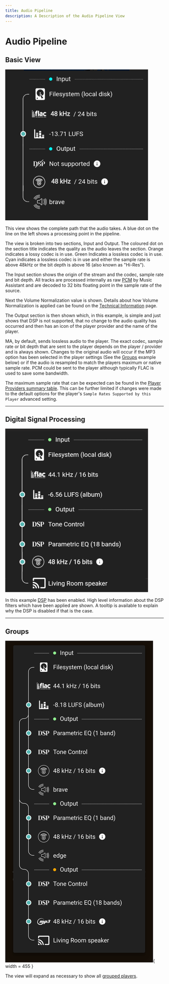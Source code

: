 ```yaml
---
title: Audio Pipeline
description: A Description of the Audio Pipeline View
---
```


# Audio Pipeline

## Basic View
![image](assets/screenshots/streamdetails-basic.png)

This view shows the complete path that the audio takes. A blue dot on the line on the left shows a processing point in the pipeline.

The view is broken into two sections, Input and Output. The coloured dot on the section title indicates the quality as the audio leaves the section. Orange indicates a lossy codec is in use. Green Indicates a lossless codec is in use. Cyan indicates a lossless codec is in use and either the sample rate is above 48kHz or the bit depth is above 16 (also known as "Hi-Res").

The Input section shows the origin of the stream and the codec, sample rate and bit depth. All tracks are processed internally as raw [PCM](https://diyodemag.com/education/what_is_pcm_pulse_code_modulation) by Music Assistant and are decoded to 32 bits floating point in the sample rate of the source. 

Next the Volume Normalization value is shown. Details about how Volume Normalization is applied can be found on the [Technical Information](faq/tech-info.md/#volume-normalization) page.

The Output section is then shown which, in this example, is simple and just shows that DSP is not supported, that no change to the audio quality has occurred and then has an icon of the player provider and the name of the player.

MA, by default, sends lossless audio to the player. The exact codec, sample rate or bit depth that are sent to the player depends on the player / provider and is always shown. Changes to the original audio will occur if the MP3 option has been selected in the player settings (See the [Groups](#groups) example below) or if the audio is resampled to match the players maximum or native sample rate. PCM could be sent to the player although typically FLAC is used to save some bandwidth.

The maximum sample rate that can be expected can be found in the [Player Providers summary table](player-providers/index.md). This can be further limited if changes were made to the default options for the player's `Sample Rates Supported by this Player` advanced setting.
***************************************************************
## Digital Signal Processing
![image](assets/screenshots/streamdetails-dsp.png)

In this example [DSP](player-support/index.md/#dsp-settings) has been enabled. High level information about the DSP filters which have been applied are shown. A tooltip is available to explain why the DSP is disabled if that is the case.
***************************************************************
## Groups
![image](assets/screenshots/streamdetails-groups.png){ width = 455 }

The view will expand as necessary to show all [grouped players](faq/groups.md).
